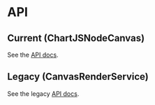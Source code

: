 # API

## Current (ChartJSNodeCanvas)

See the [API docs](https://github.com/SeanSobey/ChartjsNodeCanvas/blob/master/API.new.md).

## Legacy (CanvasRenderService)

See the legacy [API docs](https://github.com/SeanSobey/ChartjsNodeCanvas/blob/master/API.legacy.md).
